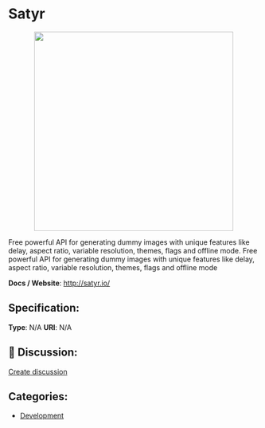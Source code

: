 # Satyr
<p align="center">
    <img width="400" src="https://raw.githubusercontent.com/apis-list/apis-list/main/apis/satyr/logo_256x256.png" />
</p>

Free powerful API for generating dummy images with unique features like delay, aspect ratio, variable resolution, themes, flags and offline mode. Free powerful API for generating dummy images with unique features like delay, aspect ratio, variable resolution, themes, flags and offline mode

**Docs / Website**: http://satyr.io/

## Specification:
**Type**:  N/A 
**URI**:  N/A 

## 💬 Discussion:
[Create discussion](https://github.com/apis-list/apis-list/discussions/new)

## Categories:
- [Development](https://github.com/apis-list/apis-list#development)



